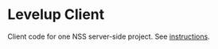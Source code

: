 # Levelup Client

Client code for one NSS server-side project. See [instructions](https://github.com/nashville-software-school/bangazon-llc/tree/cohort-54/book-2-levelup).
